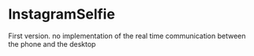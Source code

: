 InstagramSelfie
===============
First version. no implementation of the real time communication between the phone and the desktop

